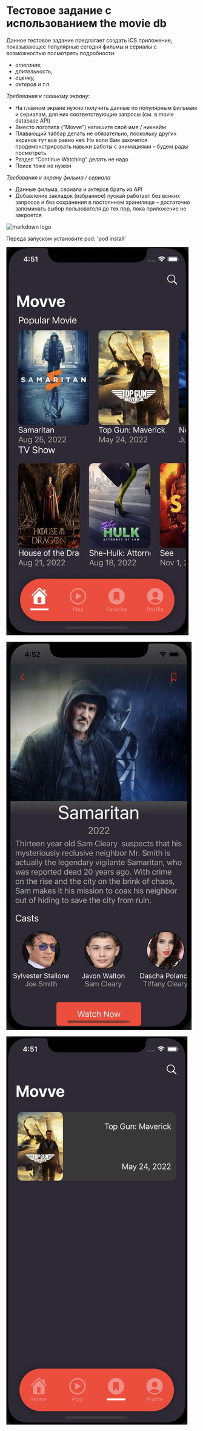 # Тестовое задание с использованием the movie db
Данное тестовое задание предлагает создать iOS приложение, показывающее популярные сегодня фильмы и сериалы с возможностью посмотреть подробности: 
- *описание,* 
- *длительность,* 
- *оценку,* 
- *актеров и т.п.*

*Требования к главному экрану*:
- На главном экране нужно получить данные по популярным фильмам и сериалам, для них соответствующие запросы (см. в movie database API)
- Вместо логотипа (“Movve”) напишите своё имя / никнейм
- Плавающий таббар делать не обязательно, поскольку других экранов тут всё равно нет. Но если Вам захочется продемонстрировать навыки работы с анимациями – будем рады посмотреть
- Раздел “Continue Watching” делать не надо
- Поиск тоже не нужен

*Требования к экрану фильма / сериала*
- Данные фильма, сериала и актеров брать из API
- Добавление закладок (избранное) пускай работает без всяких запросов и без сохранения в постоянном хранилище – достаточно запоминать выбор пользователя до тех пор, пока приложение не закроется

![markdown logo](https://swiftapps.ru/wp-content/uploads/2022/02/testovoe-zadanie-junior-ios-developer-prilozhenie-movie.webp)

Переда запуском установите pod: 'pod install'

![markdown logo](https://raw.githubusercontent.com/DBerdnikovO/Test-task-1/main/Снимок%20экрана%202022-08-29%20в%2016.51.35.png?token=GHSAT0AAAAAABXZ7SYT24IN7E72SPXSAHFKYYMXCEA)

![markdown logo](https://raw.githubusercontent.com/DBerdnikovO/Test-task-1/main/Снимок%20экрана%202022-08-29%20в%2016.52.12.png?token=GHSAT0AAAAAABXZ7SYTYC5OSIUAF7UUPE4UYYMW5GA)

![markdown logo](https://raw.githubusercontent.com/DBerdnikovO/Test-task-1/main/Снимок%20экрана%202022-08-29%20в%2016.51.54.png?token=GHSAT0AAAAAABXZ7SYSAZS6XV73NI4TMVNQYYMW5XQ)

